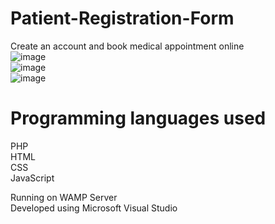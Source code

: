 # Patient-Registration-Form
Create an account and book medical appointment online  
![image](https://github.com/fehnnyabuto/Patient-Registration/assets/70171779/0aa30aad-adf9-4989-bd8e-b1fe8b6b2ea3)  
![image](https://github.com/fehnnyabuto/Patient-Registration/assets/70171779/c0d7645b-3014-41c2-bfe2-4d86cb213051)  
![image](https://github.com/fehnnyabuto/Patient-Registration/assets/70171779/0a82c59a-24d2-4ab8-b53b-a46f94ffa67a)  
# Programming languages used
PHP  
HTML  
CSS  
JavaScript  
  
Running on WAMP Server  
Developed using Microsoft Visual Studio
